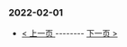 ### 2022-02-01 
 

- [ < 上一页 ](https://github.com/able8/weibo-hot-record/blob/master/2022-01-31.md) -------- [ 下一页 > ](https://github.com/able8/weibo-hot-record/blob/master/2022-02-02.md)